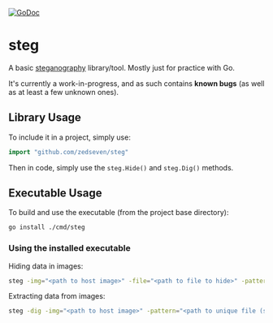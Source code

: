 [![GoDoc](https://godoc.org/github.com/zedseven/steg?status.svg)](https://godoc.org/github.com/zedseven/steg)

# steg
A basic [steganography](https://en.wikipedia.org/wiki/Steganography) library/tool. Mostly just for practice with Go.

It's currently a work-in-progress, and as such contains **known bugs** (as well as at least a few unknown ones).

## Library Usage
To include it in a project, simply use:
```go
import "github.com/zedseven/steg"
```

Then in code, simply use the `steg.Hide()` and `steg.Dig()` methods.

## Executable Usage

To build and use the executable (from the project base directory):

```bash
go install ./cmd/steg
```

### Using the installed executable

Hiding data in images:

```bash
steg -img="<path to host image>" -file="<path to file to hide>" -pattern="<path to unique file>" -out="<path to output file to>"
```

Extracting data from images:

```bash
steg -dig -img="<path to host image>" -pattern="<path to unique file (same as used when hiding)>" -out="<path to output file to>"
```

